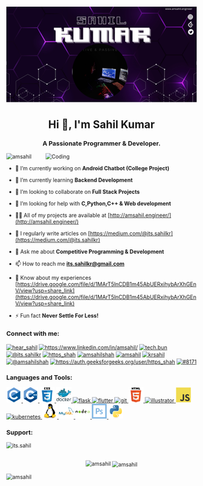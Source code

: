 ![logo](https://github.com/amsahil/amsahil/blob/main/SAHIL.png)
<h1 align="center">Hi 👋, I'm Sahil Kumar</h1>
<h3 align="center">A Passionate Programmer & Developer.</h3>
<img align="right" alt="Coding" width="400" src="https://imgs.search.brave.com/cTWvsKv2Fc7C5UDE5anDrCErBLMupkD9BAQQL3XPTBM/rs:fit:800:600:1/g:ce/aHR0cHM6Ly9jZG4u/ZHJpYmJibGUuY29t/L3VzZXJzLzEwNTk1/ODMvc2NyZWVuc2hv/dHMvNDE3MTM2Ny9j/b2RpbmctZnJlYWsu/Z2lm.gif">


<p align="left"> <img src="https://komarev.com/ghpvc/?username=amsahil&label=Profile%20views&color=0e75b6&style=flat" alt="amsahil" /> </p>

- 🔭 I’m currently working on **Android Chatbot (College Project)**

- 🌱 I’m currently learning **Backend Development**

- 👯 I’m looking to collaborate on **Full Stack Projects**

- 🤝 I’m looking for help with **C,Python,C++ & Web development**

- 👨‍💻 All of my projects are available at [http://amsahil.engineer/](http://amsahil.engineer/)

- 📝 I regularly write articles on [https://medium.com/@its.sahilkr](https://medium.com/@its.sahilkr)

- 💬 Ask me about **Competitive Programming & Development**

- 📫 How to reach me **its.sahilkr@gmail.com**

- 📄 Know about my experiences [https://drive.google.com/file/d/1MArT5lnCDB1m45AbUERxihybArXhGEnV/view?usp=share_link](https://drive.google.com/file/d/1MArT5lnCDB1m45AbUERxihybArXhGEnV/view?usp=share_link)

- ⚡ Fun fact **Never Settle For Less!**

<h3 align="left">Connect with me:</h3>
<p align="left">
<a href="https://twitter.com/hear_sahil" target="blank"><img align="center" src="https://raw.githubusercontent.com/rahuldkjain/github-profile-readme-generator/master/src/images/icons/Social/twitter.svg" alt="hear_sahil" height="30" width="40" /></a>
<a href="https://linkedin.com/in/https://www.linkedin.com/in/amsahil/" target="blank"><img align="center" src="https://raw.githubusercontent.com/rahuldkjain/github-profile-readme-generator/master/src/images/icons/Social/linked-in-alt.svg" alt="https://www.linkedin.com/in/amsahil/" height="30" width="40" /></a>
<a href="https://instagram.com/tech.bun" target="blank"><img align="center" src="https://raw.githubusercontent.com/rahuldkjain/github-profile-readme-generator/master/src/images/icons/Social/instagram.svg" alt="tech.bun" height="30" width="40" /></a>
<a href="https://medium.com/@its.sahilkr" target="blank"><img align="center" src="https://raw.githubusercontent.com/rahuldkjain/github-profile-readme-generator/master/src/images/icons/Social/medium.svg" alt="@its.sahilkr" height="30" width="40" /></a>
<a href="https://www.codechef.com/users/https_shah" target="blank"><img align="center" src="https://cdn.jsdelivr.net/npm/simple-icons@3.1.0/icons/codechef.svg" alt="https_shah" height="30" width="40" /></a>
<a href="https://www.hackerrank.com/amsahilshah" target="blank"><img align="center" src="https://raw.githubusercontent.com/rahuldkjain/github-profile-readme-generator/master/src/images/icons/Social/hackerrank.svg" alt="amsahilshah" height="30" width="40" /></a>
<a href="https://codeforces.com/profile/amsahil" target="blank"><img align="center" src="https://raw.githubusercontent.com/rahuldkjain/github-profile-readme-generator/master/src/images/icons/Social/codeforces.svg" alt="amsahil" height="30" width="40" /></a>
<a href="https://www.leetcode.com/krsahil" target="blank"><img align="center" src="https://raw.githubusercontent.com/rahuldkjain/github-profile-readme-generator/master/src/images/icons/Social/leet-code.svg" alt="krsahil" height="30" width="40" /></a>
<a href="https://www.hackerearth.com/@amsahilshah" target="blank"><img align="center" src="https://raw.githubusercontent.com/rahuldkjain/github-profile-readme-generator/master/src/images/icons/Social/hackerearth.svg" alt="@amsahilshah" height="30" width="40" /></a>
<a href="https://auth.geeksforgeeks.org/user/https://auth.geeksforgeeks.org/user/https_shah" target="blank"><img align="center" src="https://raw.githubusercontent.com/rahuldkjain/github-profile-readme-generator/master/src/images/icons/Social/geeks-for-geeks.svg" alt="https://auth.geeksforgeeks.org/user/https_shah" height="30" width="40" /></a>
<a href="https://discord.gg/#8171" target="blank"><img align="center" src="https://raw.githubusercontent.com/rahuldkjain/github-profile-readme-generator/master/src/images/icons/Social/discord.svg" alt="#8171" height="30" width="40" /></a>
</p>

<h3 align="left">Languages and Tools:</h3>
<p align="left"> <a href="https://www.cprogramming.com/" target="_blank" rel="noreferrer"> <img src="https://raw.githubusercontent.com/devicons/devicon/master/icons/c/c-original.svg" alt="c" width="40" height="40"/> </a> <a href="https://www.w3schools.com/cpp/" target="_blank" rel="noreferrer"> <img src="https://raw.githubusercontent.com/devicons/devicon/master/icons/cplusplus/cplusplus-original.svg" alt="cplusplus" width="40" height="40"/> </a> <a href="https://www.w3schools.com/css/" target="_blank" rel="noreferrer"> <img src="https://raw.githubusercontent.com/devicons/devicon/master/icons/css3/css3-original-wordmark.svg" alt="css3" width="40" height="40"/> </a> <a href="https://www.docker.com/" target="_blank" rel="noreferrer"> <img src="https://raw.githubusercontent.com/devicons/devicon/master/icons/docker/docker-original-wordmark.svg" alt="docker" width="40" height="40"/> </a> <a href="https://flask.palletsprojects.com/" target="_blank" rel="noreferrer"> <img src="https://www.vectorlogo.zone/logos/pocoo_flask/pocoo_flask-icon.svg" alt="flask" width="40" height="40"/> </a> <a href="https://flutter.dev" target="_blank" rel="noreferrer"> <img src="https://www.vectorlogo.zone/logos/flutterio/flutterio-icon.svg" alt="flutter" width="40" height="40"/> </a> <a href="https://git-scm.com/" target="_blank" rel="noreferrer"> <img src="https://www.vectorlogo.zone/logos/git-scm/git-scm-icon.svg" alt="git" width="40" height="40"/> </a> <a href="https://www.w3.org/html/" target="_blank" rel="noreferrer"> <img src="https://raw.githubusercontent.com/devicons/devicon/master/icons/html5/html5-original-wordmark.svg" alt="html5" width="40" height="40"/> </a> <a href="https://www.adobe.com/in/products/illustrator.html" target="_blank" rel="noreferrer"> <img src="https://www.vectorlogo.zone/logos/adobe_illustrator/adobe_illustrator-icon.svg" alt="illustrator" width="40" height="40"/> </a> <a href="https://developer.mozilla.org/en-US/docs/Web/JavaScript" target="_blank" rel="noreferrer"> <img src="https://raw.githubusercontent.com/devicons/devicon/master/icons/javascript/javascript-original.svg" alt="javascript" width="40" height="40"/> </a> <a href="https://kubernetes.io" target="_blank" rel="noreferrer"> <img src="https://www.vectorlogo.zone/logos/kubernetes/kubernetes-icon.svg" alt="kubernetes" width="40" height="40"/> </a> <a href="https://www.linux.org/" target="_blank" rel="noreferrer"> <img src="https://raw.githubusercontent.com/devicons/devicon/master/icons/linux/linux-original.svg" alt="linux" width="40" height="40"/> </a> <a href="https://www.mysql.com/" target="_blank" rel="noreferrer"> <img src="https://raw.githubusercontent.com/devicons/devicon/master/icons/mysql/mysql-original-wordmark.svg" alt="mysql" width="40" height="40"/> </a> <a href="https://nodejs.org" target="_blank" rel="noreferrer"> <img src="https://raw.githubusercontent.com/devicons/devicon/master/icons/nodejs/nodejs-original-wordmark.svg" alt="nodejs" width="40" height="40"/> </a> <a href="https://www.photoshop.com/en" target="_blank" rel="noreferrer"> <img src="https://raw.githubusercontent.com/devicons/devicon/master/icons/photoshop/photoshop-line.svg" alt="photoshop" width="40" height="40"/> </a> <a href="https://www.python.org" target="_blank" rel="noreferrer"> <img src="https://raw.githubusercontent.com/devicons/devicon/master/icons/python/python-original.svg" alt="python" width="40" height="40"/> </a> </p>

<h3 align="left">Support:</h3>
<p><a href="https://www.buymeacoffee.com/its.sahil"> <img align="left" src="https://cdn.buymeacoffee.com/buttons/v2/default-yellow.png" height="50" width="210" alt="its.sahil" /></a></p><br><br>

<p><img align="left" src="https://github-readme-stats.vercel.app/api/top-langs?username=amsahil&show_icons=true&locale=en&layout=compact" alt="amsahil" /></p>

<p>&nbsp;<img align="center" src="https://github-readme-stats.vercel.app/api?username=amsahil&show_icons=true&locale=en" alt="amsahil" /></p>

<p><img align="center" src="https://github-readme-streak-stats.herokuapp.com/?user=amsahil&" alt="amsahil" /></p>
